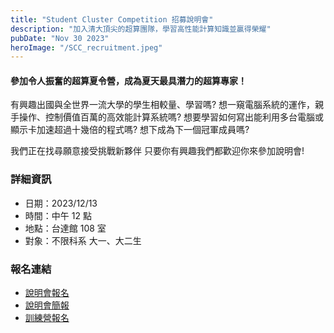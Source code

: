 ```yaml
---
title: "Student Cluster Competition 招募說明會"
description: "加入清大頂尖的超算團隊，學習高性能計算知識並贏得榮耀"
pubDate: "Nov 30 2023"
heroImage: "/SCC_recruitment.jpeg"
---
```


<!-- CSS Code: Place this code in the document's head (between the 'head' tags) -->
<style>
table.GeneratedTable {
  width: 100%;
  background-color: #ffffff;
  border-collapse: collapse;
  border-width: 2px;
  border-color: #68624b;
  border-style: solid;
  color: #000000;
}

table.GeneratedTable td, table.GeneratedTable th {
  border-width: 2px;
  border-color: #68624b;
  border-style: solid;
  padding: 3px;
}

table.GeneratedTable thead {
  background-color: #ffcc00;
}
</style>

#### 參加令人振奮的超算夏令營，成為夏天最具潛力的超算專家！

有興趣出國與全世界一流大學的學生相較量、學習嗎? 想一窺電腦系統的運作，親手操作、控制價值百萬的高效能計算系統嗎? 想要學習如何寫出能利用多台電腦或顯示卡加速超過十幾倍的程式嗎? 想下成為下一個冠軍成員嗎?

我們正在找尋願意接受挑戰新夥伴 只要你有興趣我們都歡迎你來參加說明會!


### 詳細資訊

- 日期：2023/12/13
- 時間：中午 12 點
- 地點：台達館 108 室
- 對象：不限科系 大一、大二生

### 報名連結
- [說明會報名](https://forms.gle/n8mgaxa6WXZSSfnu8)
- [說明會簡報](https://docs.google.com/file/d/1NuZTfQil6c8JlTDcjoiHMjil-b1iJxDs/edit?usp=docslist_api&filetype=mspresentation)
- [訓練營報名](https://docs.google.com/forms/d/e/1FAIpQLSdpq7vbpuY0Zu5gzBGPRYY1u6n7Dc9RShiRmodE9cTISe2DMQ/viewform?usp=send_form)
